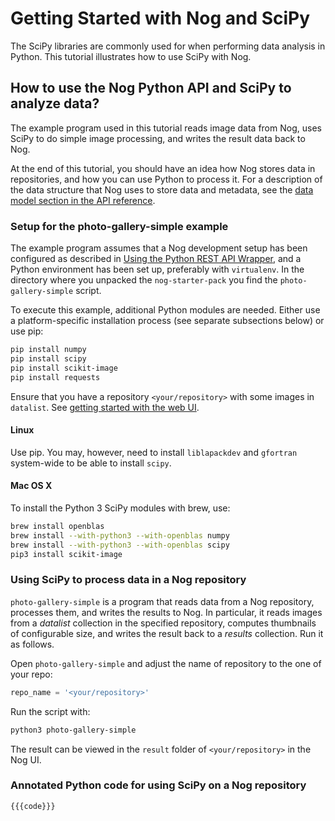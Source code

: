 # Getting Started with Nog and SciPy

The SciPy libraries are commonly used for when performing data analysis in
Python.  This tutorial illustrates how to use SciPy with Nog.

<!-- toc -->

## How to use the Nog Python API and SciPy to analyze data?

The example program used in this tutorial reads image data from Nog, uses SciPy
to do simple image processing, and writes the result data back to Nog.

At the end of this tutorial, you should have an idea how Nog stores data in
repositories, and how you can use Python to process it.  For a description of
the data structure that Nog uses to store data and metadata, see the [data
model section in the API
reference](/nog/doc/files/apidoc.md#data-model).

### Setup for the photo-gallery-simple example

The example program assumes that a Nog development setup has been configured as
described in [Using the Python REST API
Wrapper](tutorial-nogpy.md#configure-the-environment-for-nogpy), and a Python
environment has been set up, preferably with `virtualenv`. In the directory
where you unpacked the `nog-starter-pack` you find the `photo-gallery-simple`
script.

To execute this example, additional Python modules are needed.  Either use
a platform-specific installation process (see separate subsections below) or
use pip:

```bash
pip install numpy
pip install scipy
pip install scikit-image
pip install requests
```

Ensure that you have a repository `<your/repository>` with some images in
`datalist`.  See [getting started with the web UI](tutorial-ui.md).

#### Linux

Use pip.  You may, however, need to install `liblapackdev` and `gfortran`
system-wide to be able to install `scipy`.

#### Mac OS X

To install the Python 3 SciPy modules with brew, use:

```bash
brew install openblas
brew install --with-python3 --with-openblas numpy
brew install --with-python3 --with-openblas scipy
pip3 install scikit-image
```

### Using SciPy to process data in a Nog repository

`photo-gallery-simple` is a program that reads data from a Nog repository,
processes them, and writes the results to Nog. In particular, it reads images
from a *datalist* collection in the specified repository, computes thumbnails
of configurable size, and writes the result back to a *results* collection.
Run it as follows.

Open `photo-gallery-simple` and adjust the name of repository to the one of
your repo:

```python
repo_name = '<your/repository>'
```

Run the script with:

```bash
python3 photo-gallery-simple
```

The result can be viewed in the `result` folder of `<your/repository>` in the
Nog UI.

### Annotated Python code for using SciPy on a Nog repository

```python
{{{code}}}
```

